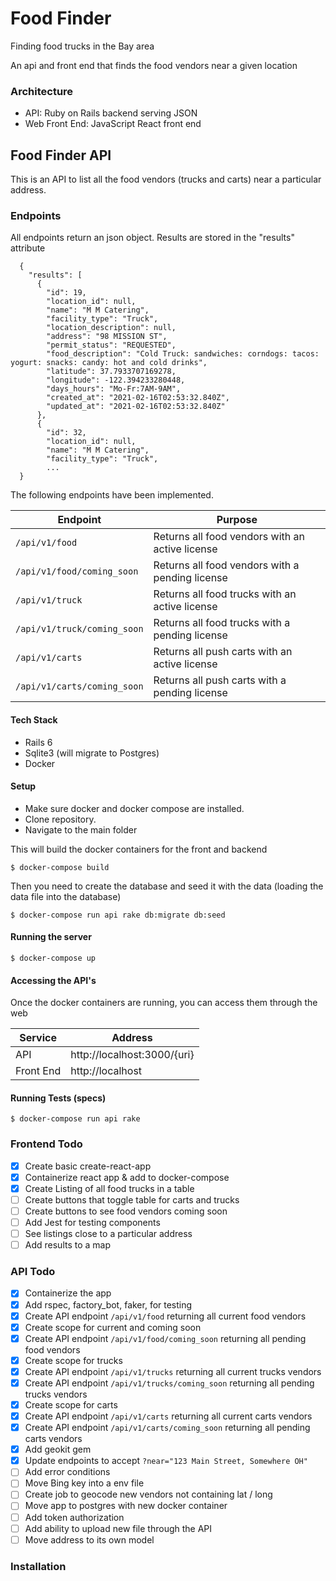 # Food Finder

Finding food trucks in the Bay area

An api and front end that finds the food vendors near a given location

### Architecture

- API: Ruby on Rails backend serving JSON
- Web Front End: JavaScript React front end

## Food Finder API

This is an API to list all the food vendors (trucks and carts) near a particular address.

### Endpoints

All endpoints return an json object. Results are stored in the "results" attribute

```
  {
    "results": [
      {
        "id": 19,
        "location_id": null,
        "name": "M M Catering",
        "facility_type": "Truck",
        "location_description": null,
        "address": "98 MISSION ST",
        "permit_status": "REQUESTED",
        "food_description": "Cold Truck: sandwiches: corndogs: tacos: yogurt: snacks: candy: hot and cold drinks",
        "latitude": 37.7933707169278,
        "longitude": -122.394233280448,
        "days_hours": "Mo-Fr:7AM-9AM",
        "created_at": "2021-02-16T02:53:32.840Z",
        "updated_at": "2021-02-16T02:53:32.840Z"
      },
      {
        "id": 32,
        "location_id": null,
        "name": "M M Catering",
        "facility_type": "Truck",
        ...
  }
```

The following endpoints have been implemented.

| Endpoint                    | Purpose                                         |
| --------------------------- | ----------------------------------------------- |
| `/api/v1/food`              | Returns all food vendors with an active license |
| `/api/v1/food/coming_soon`  | Returns all food vendors with a pending license |
| `/api/v1/truck`             | Returns all food trucks with an active license  |
| `/api/v1/truck/coming_soon` | Returns all food trucks with a pending license  |
| `/api/v1/carts`             | Returns all push carts with an active license   |
| `/api/v1/carts/coming_soon` | Returns all push carts with a pending license   |

#### Tech Stack

- Rails 6
- Sqlite3 (will migrate to Postgres)
- Docker

#### Setup

- Make sure docker and docker compose are installed.
- Clone repository.
- Navigate to the main folder

This will build the docker containers for the front and backend

`$ docker-compose build`

Then you need to create the database and seed it with the data (loading the data file into the database)

`$ docker-compose run api rake db:migrate db:seed`

#### Running the server

`$ docker-compose up`

#### Accessing the API's

Once the docker containers are running, you can access them through the web

| Service   | Address                     |
| --------- | --------------------------- |
| API       | http://localhost:3000/{uri} |
| Front End | http://localhost            |

#### Running Tests (specs)

`$ docker-compose run api rake`

### Frontend Todo

- [x] Create basic create-react-app
- [x] Containerize react app & add to docker-compose
- [x] Create Listing of all food trucks in a table
- [ ] Create buttons that toggle table for carts and trucks
- [ ] Create buttons to see food vendors coming soon
- [ ] Add Jest for testing components
- [ ] See listings close to a particular address
- [ ] Add results to a map

### API Todo

- [x] Containerize the app
- [x] Add rspec, factory_bot, faker, for testing
- [x] Create API endpoint `/api/v1/food` returning all current food vendors
- [x] Create scope for current and coming soon
- [x] Create API endpoint `/api/v1/food/coming_soon` returning all pending food vendors
- [x] Create scope for trucks
- [x] Create API endpoint `/api/v1/trucks` returning all current trucks vendors
- [x] Create API endpoint `/api/v1/trucks/coming_soon` returning all pending trucks vendors
- [x] Create scope for carts
- [x] Create API endpoint `/api/v1/carts` returning all current carts vendors
- [x] Create API endpoint `/api/v1/carts/coming_soon` returning all pending carts vendors
- [x] Add geokit gem
- [x] Update endpoints to accept `?near="123 Main Street, Somewhere OH"`
- [ ] Add error conditions
- [ ] Move Bing key into a env file
- [ ] Create job to geocode new vendors not containing lat / long
- [ ] Move app to postgres with new docker container
- [ ] Add token authorization
- [ ] Add ability to upload new file through the API
- [ ] Move address to its own model

### Installation
